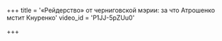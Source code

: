 +++
title = '«Рейдерство» от черниговской мэрии: за что Атрошенко мстит Кнуренко'
video_id = 'P1JJ-5pZUu0'

+++






